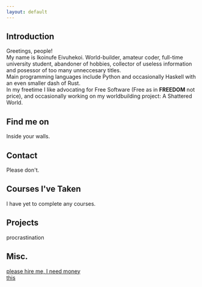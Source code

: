 ```yaml
---
layout: default
---
```


## Introduction

Greetings, people!  
My name is Ikoinufe Eivuhekoi. World-builder, amateur coder, full-time university student, abandoner of hobbies, collector of useless information and posessor of too many unneccesary titles.  
Main programming languages include Python and occasionally Haskell with an even smaller dash of Rust.  
In my freetime I like advocating for Free Software (Free as in **FREEDOM** not price), and occasionally working on my worldbuilding project: A Shattered World.


## Find me on

Inside your walls.

## Contact

Please don't. 

## Courses I've Taken

I have yet to complete any courses.

## Projects

procrastination

## Misc. 

[please hire me, I need money](./assets/documents/AltaCV_Template.pdf)  
[this](https://en.wikipedia.org/wiki/Miscellaneous)
